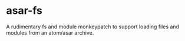 # asar-fs
A rudimentary fs and module monkeypatch to support loading files and modules from an atom/asar archive.
